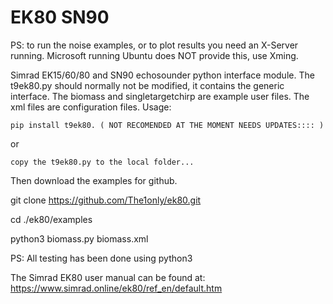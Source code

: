 # EK80 SN90
PS: to run the noise examples, or to plot results you need an X-Server running.
Microsoft running Ubuntu does NOT provide this, use Xming.

Simrad EK15/60/80 and SN90 echosounder python interface module. The t9ek80.py should normally not be modified, 
it contains the generic interface. The biomass and singletargetchirp are example user files. The xml files are 
configuration files. Usage:

    pip install t9ek80. ( NOT RECOMENDED AT THE MOMENT NEEDS UPDATES:::: )
 
 or
    
    copy the t9ek80.py to the local folder... 


Then download the examples for github.

  
git clone https://github.com/The1only/ek80.git

cd ./ek80/examples

python3 biomass.py biomass.xml 

PS: All testing has been done using python3

The Simrad EK80 user manual can be found at: https://www.simrad.online/ek80/ref_en/default.htm
